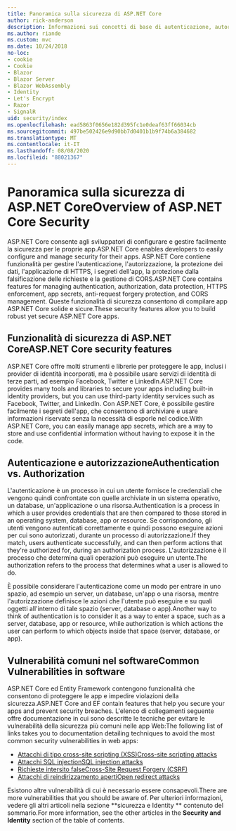 ```yaml
---
title: Panoramica sulla sicurezza di ASP.NET Core
author: rick-anderson
description: Informazioni sui concetti di base di autenticazione, autorizzazione e sicurezza in ASP.NET Core.
ms.author: riande
ms.custom: mvc
ms.date: 10/24/2018
no-loc:
- cookie
- Cookie
- Blazor
- Blazor Server
- Blazor WebAssembly
- Identity
- Let's Encrypt
- Razor
- SignalR
uid: security/index
ms.openlocfilehash: ead5863f0656e182d395fc1e0deaf63ff66034cb
ms.sourcegitcommit: 497be502426e9d90bb7d0401b1b9f74b6a384682
ms.translationtype: MT
ms.contentlocale: it-IT
ms.lasthandoff: 08/08/2020
ms.locfileid: "88021367"
---
```

# <a name="overview-of-aspnet-core-security"></a><span data-ttu-id="3dbcb-103">Panoramica sulla sicurezza di ASP.NET Core</span><span class="sxs-lookup"><span data-stu-id="3dbcb-103">Overview of ASP.NET Core Security</span></span>

<span data-ttu-id="3dbcb-104">ASP.NET Core consente agli sviluppatori di configurare e gestire facilmente la sicurezza per le proprie app.</span><span class="sxs-lookup"><span data-stu-id="3dbcb-104">ASP.NET Core enables developers to easily configure and manage security for their apps.</span></span> <span data-ttu-id="3dbcb-105">ASP.NET Core contiene funzionalità per gestire l'autenticazione, l'autorizzazione, la protezione dei dati, l'applicazione di HTTPS, i segreti dell'app, la protezione dalla falsificazione delle richieste e la gestione di CORS.</span><span class="sxs-lookup"><span data-stu-id="3dbcb-105">ASP.NET Core contains features for managing authentication, authorization, data protection, HTTPS enforcement, app secrets, anti-request forgery protection, and CORS management.</span></span> <span data-ttu-id="3dbcb-106">Queste funzionalità di sicurezza consentono di compilare app ASP.NET Core solide e sicure.</span><span class="sxs-lookup"><span data-stu-id="3dbcb-106">These security features allow you to build robust yet secure ASP.NET Core apps.</span></span>

## <a name="aspnet-core-security-features"></a><span data-ttu-id="3dbcb-107">Funzionalità di sicurezza di ASP.NET Core</span><span class="sxs-lookup"><span data-stu-id="3dbcb-107">ASP.NET Core security features</span></span>

<span data-ttu-id="3dbcb-108">ASP.NET Core offre molti strumenti e librerie per proteggere le app, inclusi i provider di identità incorporati, ma è possibile usare servizi di identità di terze parti, ad esempio Facebook, Twitter e LinkedIn.</span><span class="sxs-lookup"><span data-stu-id="3dbcb-108">ASP.NET Core provides many tools and libraries to secure your apps including built-in identity providers, but you can use third-party identity services such as Facebook, Twitter, and LinkedIn.</span></span> <span data-ttu-id="3dbcb-109">Con ASP.NET Core, è possibile gestire facilmente i segreti dell'app, che consentono di archiviare e usare informazioni riservate senza la necessità di esporle nel codice.</span><span class="sxs-lookup"><span data-stu-id="3dbcb-109">With ASP.NET Core, you can easily manage app secrets, which are a way to store and use confidential information without having to expose it in the code.</span></span>

## <a name="authentication-vs-authorization"></a><span data-ttu-id="3dbcb-110">Autenticazione e autorizzazione</span><span class="sxs-lookup"><span data-stu-id="3dbcb-110">Authentication vs. Authorization</span></span>

<span data-ttu-id="3dbcb-111">L'autenticazione è un processo in cui un utente fornisce le credenziali che vengono quindi confrontate con quelle archiviate in un sistema operativo, un database, un'applicazione o una risorsa.</span><span class="sxs-lookup"><span data-stu-id="3dbcb-111">Authentication is a process in which a user provides credentials that are then compared to those stored in an operating system, database, app or resource.</span></span> <span data-ttu-id="3dbcb-112">Se corrispondono, gli utenti vengono autenticati correttamente e quindi possono eseguire azioni per cui sono autorizzati, durante un processo di autorizzazione.</span><span class="sxs-lookup"><span data-stu-id="3dbcb-112">If they match, users authenticate successfully, and can then perform actions that they're authorized for, during an authorization process.</span></span> <span data-ttu-id="3dbcb-113">L'autorizzazione è il processo che determina quali operazioni può eseguire un utente.</span><span class="sxs-lookup"><span data-stu-id="3dbcb-113">The authorization refers to the process that determines what a user is allowed to do.</span></span>

<span data-ttu-id="3dbcb-114">È possibile considerare l'autenticazione come un modo per entrare in uno spazio, ad esempio un server, un database, un'app o una risorsa, mentre l'autorizzazione definisce le azioni che l'utente può eseguire e su quali oggetti all'interno di tale spazio (server, database o app).</span><span class="sxs-lookup"><span data-stu-id="3dbcb-114">Another way to think of authentication is to consider it as a way to enter a space, such as a server, database, app or resource, while authorization is which actions the user can perform to which objects inside that space (server, database, or app).</span></span>

## <a name="common-vulnerabilities-in-software"></a><span data-ttu-id="3dbcb-115">Vulnerabilità comuni nel software</span><span class="sxs-lookup"><span data-stu-id="3dbcb-115">Common Vulnerabilities in software</span></span>

<span data-ttu-id="3dbcb-116">ASP.NET Core ed Entity Framework contengono funzionalità che consentono di proteggere le app e impedire violazioni della sicurezza.</span><span class="sxs-lookup"><span data-stu-id="3dbcb-116">ASP.NET Core and EF contain features that help you secure your apps and prevent security breaches.</span></span> <span data-ttu-id="3dbcb-117">L'elenco di collegamenti seguente offre documentazione in cui sono descritte le tecniche per evitare le vulnerabilità della sicurezza più comuni nelle app Web:</span><span class="sxs-lookup"><span data-stu-id="3dbcb-117">The following list of links takes you to documentation detailing techniques to avoid the most common security vulnerabilities in web apps:</span></span>

* [<span data-ttu-id="3dbcb-118">Attacchi di tipo cross-site scripting (XSS)</span><span class="sxs-lookup"><span data-stu-id="3dbcb-118">Cross-site scripting attacks</span></span>](xref:security/cross-site-scripting)
* [<span data-ttu-id="3dbcb-119">Attacchi SQL injection</span><span class="sxs-lookup"><span data-stu-id="3dbcb-119">SQL injection attacks</span></span>](/ef/core/querying/raw-sql)
* [<span data-ttu-id="3dbcb-120">Richieste intersito false</span><span class="sxs-lookup"><span data-stu-id="3dbcb-120">Cross-Site Request Forgery (CSRF)</span></span>](xref:security/anti-request-forgery)
* [<span data-ttu-id="3dbcb-121">Attacchi di reindirizzamento aperti</span><span class="sxs-lookup"><span data-stu-id="3dbcb-121">Open redirect attacks</span></span>](xref:security/preventing-open-redirects)

<span data-ttu-id="3dbcb-122">Esistono altre vulnerabilità di cui è necessario essere consapevoli.</span><span class="sxs-lookup"><span data-stu-id="3dbcb-122">There are more vulnerabilities that you should be aware of.</span></span> <span data-ttu-id="3dbcb-123">Per ulteriori informazioni, vedere gli altri articoli nella sezione \*\*sicurezza e Identity \*\* contenuto del sommario.</span><span class="sxs-lookup"><span data-stu-id="3dbcb-123">For more information, see the other articles in the **Security and Identity** section of the table of contents.</span></span>
